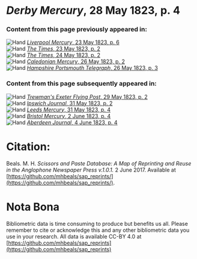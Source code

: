 # *Derby Mercury*, 28 May 1823, p. 4  
  
### Content from this page previously appeared in:  
![Hand](http://scissorsandpaste.net/wp-content/uploads/2017/06/smallhandpointer.png) [*Liverpool Mercury*, 23 May 1823, p. 6](https://mhbeals.github.io/sap_html/Liverpool-Mercury/Liverpool-Mercury-23-May-1823-p-6)  
![Hand](http://scissorsandpaste.net/wp-content/uploads/2017/06/smallhandpointer.png) [*The Times*, 23 May 1823, p. 2](https://mhbeals.github.io/sap_html/The-Times/The-Times-23-May-1823-p-2)  
![Hand](http://scissorsandpaste.net/wp-content/uploads/2017/06/smallhandpointer.png) [*The Times*, 24 May 1823, p. 2](https://mhbeals.github.io/sap_html/The-Times/The-Times-24-May-1823-p-2)  
![Hand](http://scissorsandpaste.net/wp-content/uploads/2017/06/smallhandpointer.png) [*Caledonian Mercury*, 26 May 1823, p. 2](https://mhbeals.github.io/sap_html/Caledonian-Mercury/Caledonian-Mercury-26-May-1823-p-2)  
![Hand](http://scissorsandpaste.net/wp-content/uploads/2017/06/smallhandpointer.png) [*Hampshire Portsmouth Telegraph*, 26 May 1823, p. 3](https://mhbeals.github.io/sap_html/Hampshire-Portsmouth-Telegraph/Hampshire-Portsmouth-Telegraph-26-May-1823-p-3)  
  
### Content from this page subsequently appeared in:  
![Hand](http://scissorsandpaste.net/wp-content/uploads/2017/06/smallhandpointer.png) [*Trewman's Exeter Flying Post*, 29 May 1823, p. 2](https://mhbeals.github.io/sap_html/Trewman's-Exeter-Flying-Post/Trewman's-Exeter-Flying-Post-29-May-1823-p-2)  
![Hand](http://scissorsandpaste.net/wp-content/uploads/2017/06/smallhandpointer.png) [*Ipswich Journal*, 31 May 1823, p. 2](https://mhbeals.github.io/sap_html/Ipswich-Journal/Ipswich-Journal-31-May-1823-p-2)  
![Hand](http://scissorsandpaste.net/wp-content/uploads/2017/06/smallhandpointer.png) [*Leeds Mercury*, 31 May 1823, p. 4](https://mhbeals.github.io/sap_html/Leeds-Mercury/Leeds-Mercury-31-May-1823-p-4)  
![Hand](http://scissorsandpaste.net/wp-content/uploads/2017/06/smallhandpointer.png) [*Bristol Mercury*, 2 June 1823, p. 4](https://mhbeals.github.io/sap_html/Bristol-Mercury/Bristol-Mercury-2-June-1823-p-4)  
![Hand](http://scissorsandpaste.net/wp-content/uploads/2017/06/smallhandpointer.png) [*Aberdeen Journal*, 4 June 1823, p. 4](https://mhbeals.github.io/sap_html/Aberdeen-Journal/Aberdeen-Journal-4-June-1823-p-4)  


# Citation: 

Beals. M. H. *Scissors and Paste Database: A Map of Reprinting and Reuse in the Anglophone Newspaper Press v.1.0.1.* 2 June 2017. Available at [https://github.com/mhbeals/sap_reprints/](https://github.com/mhbeals/sap_reprints/). 

# Nota Bona

Bibliometric data is time consuming to produce but benefits us all. Please remember to cite or acknowledge this and any other bibliometric data you use in your research. All data is available CC-BY 4.0 at [https://github.com/mhbeals/sap_reprints](https://github.com/mhbeals/sap_reprints)